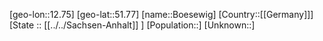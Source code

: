 ﻿---
location: [51.77,12.75]
type: City
tags:
- geo/City


SpocWebEntityId: 29442
isDeleted: false
confidential: public

---
[geo-lon::12.75]
[geo-lat::51.77]
[name::Boesewig]
[Country::[[Germany]]]
[State :: [[../../Sachsen-Anhalt]] ]
[Population::]
[Unknown::]

